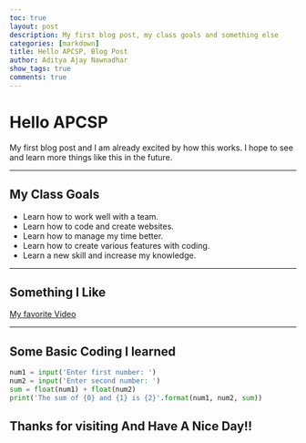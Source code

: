 ```yaml
---
toc: true
layout: post
description: My first blog post, my class goals and something else
categories: [markdown]
title: Hello APCSP, Blog Post
author: Aditya Ajay Nawnadhar
show_tags: true
comments: true
---
```

# Hello APCSP ###
My first blog post and I am already excited by how this works. I hope to see and learn more things like this in the future.

---

## My Class Goals ##
- Learn how to work well with a team.
- Learn how to code and create websites.
- Learn how to manage my time better.
- Learn how to create various features with coding.
- Learn a new skill and increase my knowledge.

---

## Something I Like
[My favorite Video](https://www.youtube.com/watch?v=oHg5SJYRHA0)

---

## Some Basic Coding I learned

``` python
num1 = input('Enter first number: ')
num2 = input('Enter second number: ')
sum = float(num1) + float(num2)
print('The sum of {0} and {1} is {2}'.format(num1, num2, sum))
```
## Thanks for visiting And Have A Nice Day!!
